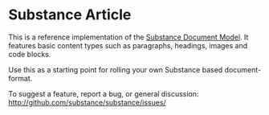 Substance Article
=====

This is a reference implementation of the [Substance Document Model](). It features basic content types such as paragraphs, headings, images and code blocks.

Use this as a starting point for rolling your own Substance based document-format. 

To suggest a feature, report a bug, or general discussion: http://github.com/substance/substance/issues/
